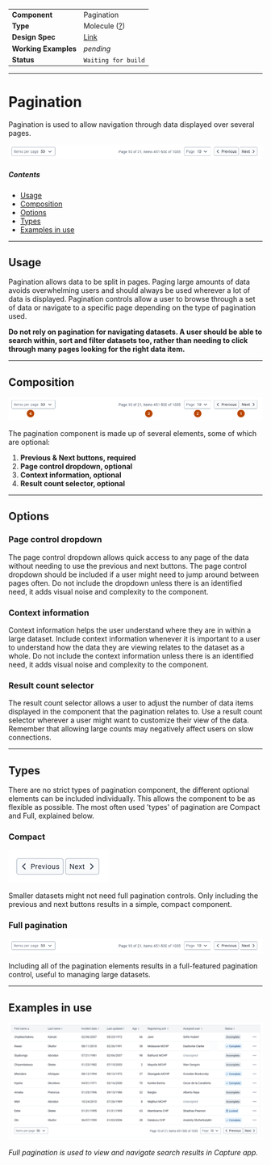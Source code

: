 |                      |                                                                                |
| -------------------- | ------------------------------------------------------------------------------ |
| **Component**        | Pagination                                                                     |
| **Type**             | Molecule ([?](http://atomicdesign.bradfrost.com/chapter-2/))                   |
| **Design Spec**      | [Link](https://www.sketch.com/s/3b3cacfc-bde2-4f89-ab9f-3ffc05cfd34d/a/AlV1YR) |
| **Working Examples** | _pending_                                                                      |
| **Status**           | `Waiting for build`                                                            |

---

# Pagination

Pagination is used to allow navigation through data displayed over several pages.

![](../images/pagination.png)

##### Contents

- [Usage](#usage)
- [Composition](#composition)
- [Options](#options)
- [Types](#types)
- [Examples in use](#examples-in-use)

---

## Usage

Pagination allows data to be split in pages. Paging large amounts of data avoids overwhelming users and should always be used wherever a lot of data is displayed. Pagination controls allow a user to browse through a set of data or navigate to a specific page depending on the type of pagination used.

**Do not rely on pagination for navigating datasets. A user should be able to search within, sort and filter datasets too, rather than needing to click through many pages looking for the right data item.**

---

## Composition

![](../images/pagination-composition.png)

The pagination component is made up of several elements, some of which are optional:

1. **Previous & Next buttons, required**
2. **Page control dropdown, optional**
3. **Context information, optional**
4. **Result count selector, optional**

---

## Options

### Page control dropdown

The page control dropdown allows quick access to any page of the data without needing to use the previous and next buttons. The page control dropdown should be included if a user might need to jump around between pages often. Do not include the dropdown unless there is an identified need, it adds visual noise and complexity to the component.

### Context information

Context information helps the user understand where they are in within a large dataset. Include context information whenever it is important to a user to understand how the data they are viewing relates to the dataset as a whole. Do not include the context information unless there is an identified need, it adds visual noise and complexity to the component.

### Result count selector

The result count selector allows a user to adjust the number of data items displayed in the component that the pagination relates to. Use a result count selector wherever a user might want to customize their view of the data. Remember that allowing large counts may negatively affect users on slow connections.

---

## Types

There are no strict types of pagination component, the different optional elements can be included individually. This allows the component to be as flexible as possible. The most often used 'types' of pagination are Compact and Full, explained below.

### Compact

![](../images/pagination-compact.png)

Smaller datasets might not need full pagination controls. Only including the previous and next buttons results in a simple, compact component.

### Full pagination

![](../images/pagination.png)

Including all of the pagination elements results in a full-featured pagination control, useful to managing large datasets.

---

## Examples in use

![](../images/pagination-example.png)

_Full pagination is used to view and navigate search results in Capture app._
